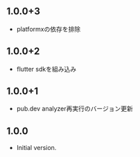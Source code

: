 ## 1.0.0+3

- platformxの依存を排除

## 1.0.0+2

- flutter sdkを組み込み

## 1.0.0+1

- pub.dev analyzer再実行のバージョン更新

## 1.0.0

- Initial version.
